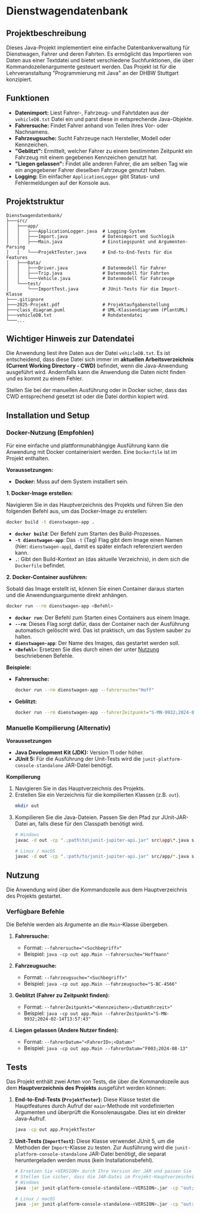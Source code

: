 # Dienstwagendatenbank

## Projektbeschreibung

Dieses Java-Projekt implementiert eine einfache Datenbankverwaltung für Dienstwagen, Fahrer und deren Fahrten. Es ermöglicht das Importieren von Daten aus einer Textdatei und bietet verschiedene Suchfunktionen, die über Kommandozeilenargumente gesteuert werden. Das Projekt ist für die Lehrveranstaltung "Programmierung mit Java" an der DHBW Stuttgart konzipiert.

## Funktionen

- **Datenimport:** Liest Fahrer-, Fahrzeug- und Fahrtdaten aus der `vehicleDB.txt` Datei ein und parst diese in entsprechende Java-Objekte.
- **Fahrersuche:** Findet Fahrer anhand von Teilen ihres Vor- oder Nachnamens.
- **Fahrzeugsuche:** Sucht Fahrzeuge nach Hersteller, Modell oder Kennzeichen.
- **"Geblitzt":** Ermittelt, welcher Fahrer zu einem bestimmten Zeitpunkt ein Fahrzeug mit einem gegebenen Kennzeichen genutzt hat.
- **"Liegen gelassen":** Findet alle anderen Fahrer, die am selben Tag wie ein angegebener Fahrer dieselben Fahrzeuge genutzt haben.
- **Logging:** Ein einfacher `ApplicationLogger` gibt Status- und Fehlermeldungen auf der Konsole aus.

## Projektstruktur

```
Dienstwagendatenbank/
├───src/
│   ├───app/
│   │   ├───ApplicationLogger.java  # Logging-System
│   │   ├───Import.java             # Datenimport und Suchlogik
│   │   ├───Main.java               # Einstiegspunkt und Argumenten-Parsing
│   │   └───ProjektTester.java      # End-to-End-Tests für die Features
│   ├───Data/
│   │   ├───Driver.java             # Datenmodell für Fahrer
│   │   ├───Trip.java               # Datenmodell für Fahrten
│   │   └───Vehicle.java            # Datenmodell für Fahrzeuge
│   └───test/
│       └───ImportTest.java         # JUnit-Tests für die Import-Klasse
├───.gitignore
├───2025-Projekt.pdf                # Projektaufgabenstellung
├───class_diagram.puml              # UML-Klassendiagramm (PlantUML)
├───vehicleDB.txt                   # Rohdatendatei
└───...
```
## Wichtiger Hinweis zur Datendatei

Die Anwendung liest ihre Daten aus der Datei `vehicleDB.txt`. Es ist entscheidend, dass diese Datei sich immer im **aktuellen Arbeitsverzeichnis (Current Working Directory - CWD)** befindet, wenn die Java-Anwendung ausgeführt wird. Andernfalls kann die Anwendung die Daten nicht finden und es kommt zu einem Fehler.

Stellen Sie bei der manuellen Ausführung oder in Docker sicher, dass das CWD entsprechend gesetzt ist oder die Datei dorthin kopiert wird.


## Installation und Setup

### Docker-Nutzung (Empfohlen)

Für eine einfache und plattformunabhängige Ausführung kann die Anwendung mit Docker containerisiert werden. Eine `Dockerfile` ist im Projekt enthalten.

**Voraussetzungen:**
- **Docker:** Muss auf dem System installiert sein.

**1. Docker-Image erstellen:**

Navigieren Sie in das Hauptverzeichnis des Projekts und führen Sie den folgenden Befehl aus, um das Docker-Image zu erstellen:

```bash
docker build -t dienstwagen-app .
```
- **`docker build`**: Der Befehl zum Starten des Build-Prozesses.
- **`-t dienstwagen-app`**: Das `-t` (Tag) Flag gibt dem Image einen Namen (hier: `dienstwagen-app`), damit es später einfach referenziert werden kann.
- **`.`**: Gibt den Build-Kontext an (das aktuelle Verzeichnis), in dem sich die `Dockerfile` befindet.

**2. Docker-Container ausführen:**

Sobald das Image erstellt ist, können Sie einen Container daraus starten und die Anwendungsargumente direkt anhängen.

```bash
docker run --rm dienstwagen-app <Befehl>
```
- **`docker run`**: Der Befehl zum Starten eines Containers aus einem Image.
- **`--rm`**: Dieses Flag sorgt dafür, dass der Container nach der Ausführung automatisch gelöscht wird. Das ist praktisch, um das System sauber zu halten.
- **`dienstwagen-app`**: Der Name des Images, das gestartet werden soll.
- **`<Befehl>`**: Ersetzen Sie dies durch einen der unter [Nutzung](#nutzung) beschriebenen Befehle.

**Beispiele:**

- **Fahrersuche:**
  ```bash
  docker run --rm dienstwagen-app --fahrersuche="Hoff"
  ```

- **Geblitzt:**
  ```bash
  docker run --rm dienstwagen-app --fahrerZeitpunkt="S-MN-9932;2024-02-14T13:57:43"
  ```

### Manuelle Kompilierung (Alternativ)

**Voraussetzungen**
- **Java Development Kit (JDK):** Version 11 oder höher.
- **JUnit 5:** Für die Ausführung der Unit-Tests wird die `junit-platform-console-standalone` JAR-Datei benötigt.

**Kompilierung**
1.  Navigieren Sie in das Hauptverzeichnis des Projekts.
2.  Erstellen Sie ein Verzeichnis für die kompilierten Klassen (z.B. `out`).
    ```bash
    mkdir out
    ```
3.  Kompilieren Sie die Java-Dateien. Passen Sie den Pfad zur JUnit-JAR-Datei an, falls diese für den Classpath benötigt wird.
    ```bash
    # Windows
    javac -d out -cp ".;path\to\junit-jupiter-api.jar" src\app\*.java src\Data\*.java src\test\*.java

    # Linux / macOS
    javac -d out -cp ".:path/to/junit-jupiter-api.jar" src/app/*.java src/Data/*.java src/test/*.java
    ```

## Nutzung

Die Anwendung wird über die Kommandozeile aus dem Hauptverzeichnis des Projekts gestartet.

### Verfügbare Befehle

Die Befehle werden als Argumente an die `Main`-Klasse übergeben.

1.  **Fahrersuche:**
    *   Format: `--fahrersuche="<Suchbegriff>"`
    *   Beispiel: `java -cp out app.Main --fahrersuche="Hoffmann"`

2.  **Fahrzeugsuche:**
    *   Format: `--fahrzeugsuche="<Suchbegriff>"`
    *   Beispiel: `java -cp out app.Main --fahrzeugsuche="S-BC-4566"`

3.  **Geblitzt (Fahrer zu Zeitpunkt finden):**
    *   Format: `--fahrerZeitpunkt="<Kennzeichen>;<DatumUhrzeit>"`
    *   Beispiel: `java -cp out app.Main --fahrerZeitpunkt="S-MN-9932;2024-02-14T13:57:43"`

4.  **Liegen gelassen (Andere Nutzer finden):**
    *   Format: `--fahrerDatum="<FahrerID>;<Datum>"`
    *   Beispiel: `java -cp out app.Main --fahrerDatum="F003;2024-08-13"`

## Tests

Das Projekt enthält zwei Arten von Tests, die über die Kommandozeile aus dem **Hauptverzeichnis des Projekts** ausgeführt werden können:

1.  **End-to-End-Tests (`ProjektTester`):**
    Diese Klasse testet die Hauptfeatures durch Aufruf der `main`-Methode mit vordefinierten Argumenten und überprüft die Konsolenausgabe. Dies ist ein direkter Java-Aufruf.
    ```bash
    java -cp out app.ProjektTester
    ```

2.  **Unit-Tests (`ImportTest`):**
    Diese Klasse verwendet JUnit 5, um die Methoden der `Import`-Klasse zu testen. Zur Ausführung wird die `junit-platform-console-standalone` JAR-Datei benötigt, die separat heruntergeladen werden muss (kein Installationsbefehl).
    ```bash
    # Ersetzen Sie <VERSION> durch Ihre Version der JAR und passen Sie den Pfad an.
    # Stellen Sie sicher, dass die JAR-Datei im Projekt-Hauptverzeichnis oder einem bekannten Pfad liegt.
    # Windows
    java -jar junit-platform-console-standalone-<VERSION>.jar -cp "out;." --scan-classpath

    # Linux / macOS
    java -jar junit-platform-console-standalone-<VERSION>.jar -cp "out:." --scan-classpath
    ```
